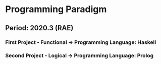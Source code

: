 # Programming Paradigm
## Period: 2020.3 (RAE)
### First Project - Functional -> Programming Language: Haskell
### Second Project - Logical -> Programming Language: Prolog
